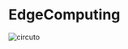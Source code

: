 # EdgeComputing

![circuto](https://user-images.githubusercontent.com/65153399/143724972-eb7d03f7-25bb-499a-8f3b-1b9aac531b56.png)
